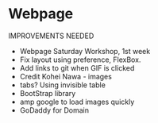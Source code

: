 # Webpage




IMPROVEMENTS NEEDED
- Webpage Saturday Workshop, 1st week
- Fix layout using preference, FlexBox.
- Add links to git when GIF is clicked
- Credit Kohei Nawa - images
- tabs? Using invisible table 
- BootStrap library
- amp google to load images quickly 
- GoDaddy for Domain
